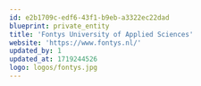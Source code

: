 ```yaml
---
id: e2b1709c-edf6-43f1-b9eb-a3322ec22dad
blueprint: private_entity
title: 'Fontys University of Applied Sciences'
website: 'https://www.fontys.nl/'
updated_by: 1
updated_at: 1719244526
logo: logos/fontys.jpg
---
```


